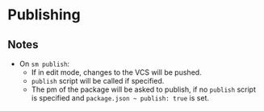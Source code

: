 Publishing
==========

Notes
-----

  * On `sm publish`:
    * If in edit mode, changes to the VCS will be pushed.
    * `publish` script will be called if specified.
    * The pm of the package will be asked to publish, if no `publish` script is specified
      and `package.json ~ publish: true` is set.
